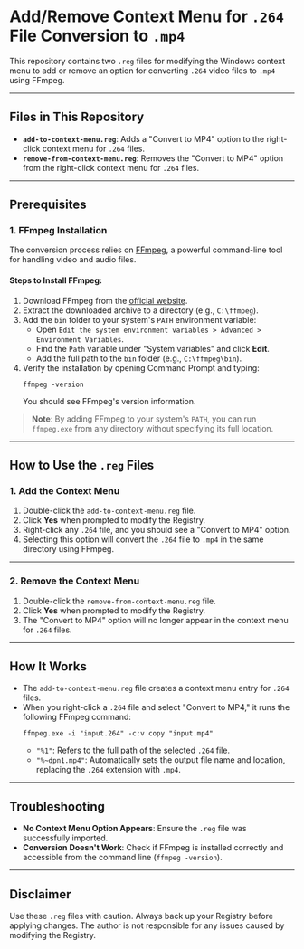 
# Add/Remove Context Menu for `.264` File Conversion to `.mp4`

This repository contains two `.reg` files for modifying the Windows context menu to add or remove an option for converting `.264` video files to `.mp4` using FFmpeg.

---

## Files in This Repository

- **`add-to-context-menu.reg`**: Adds a "Convert to MP4" option to the right-click context menu for `.264` files.
- **`remove-from-context-menu.reg`**: Removes the "Convert to MP4" option from the right-click context menu for `.264` files.

---

## Prerequisites

### **1. FFmpeg Installation**
The conversion process relies on [FFmpeg](https://ffmpeg.org/), a powerful command-line tool for handling video and audio files.

#### **Steps to Install FFmpeg**:
1. Download FFmpeg from the [official website](https://ffmpeg.org/download.html).
2. Extract the downloaded archive to a directory (e.g., `C:\ffmpeg`).
3. Add the `bin` folder to your system's `PATH` environment variable:
   - Open `Edit the system environment variables > Advanced > Environment Variables`.
   - Find the `Path` variable under "System variables" and click **Edit**.
   - Add the full path to the `bin` folder (e.g., `C:\ffmpeg\bin`).
4. Verify the installation by opening Command Prompt and typing:
   ```
   ffmpeg -version
   ```
   You should see FFmpeg's version information.

> **Note**: By adding FFmpeg to your system's `PATH`, you can run `ffmpeg.exe` from any directory without specifying its full location.

---

## How to Use the `.reg` Files

### **1. Add the Context Menu**
1. Double-click the `add-to-context-menu.reg` file.
2. Click **Yes** when prompted to modify the Registry.
3. Right-click any `.264` file, and you should see a "Convert to MP4" option.
4. Selecting this option will convert the `.264` file to `.mp4` in the same directory using FFmpeg.

---

### **2. Remove the Context Menu**
1. Double-click the `remove-from-context-menu.reg` file.
2. Click **Yes** when prompted to modify the Registry.
3. The "Convert to MP4" option will no longer appear in the context menu for `.264` files.

---

## How It Works

- The `add-to-context-menu.reg` file creates a context menu entry for `.264` files.
- When you right-click a `.264` file and select "Convert to MP4," it runs the following FFmpeg command:
  ```
  ffmpeg.exe -i "input.264" -c:v copy "input.mp4"
  ```
  - `"%1"`: Refers to the full path of the selected `.264` file.
  - `"%~dpn1.mp4"`: Automatically sets the output file name and location, replacing the `.264` extension with `.mp4`.

---

## Troubleshooting

- **No Context Menu Option Appears**: Ensure the `.reg` file was successfully imported.
- **Conversion Doesn't Work**: Check if FFmpeg is installed correctly and accessible from the command line (`ffmpeg -version`).

---

## Disclaimer

Use these `.reg` files with caution. Always back up your Registry before applying changes. The author is not responsible for any issues caused by modifying the Registry.
